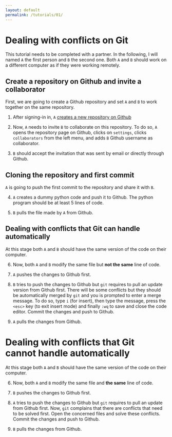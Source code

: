 ```yaml
---
layout: default
permalink: /tutorials/01/
---
```


# Dealing with conflicts on Git

This tutorial needs to be completed with a partner. In the following, I will named `A` the first person and `B` the second one. Both `A` and `B` should work on a different computer as if they were working remotely.

## Create a repository on Github and invite a collaborator

First, we are going to create a Github repository and set `A` and `B` to work together on the same repository. 

1. After signing-in in, `A` [creates a new repository on Github](https://github.com/new)

2. Now, `A` needs to invite `B` to collaborate on this repository. To do so, `A` opens the repository page on Github, clicks on `settings`, clicks `collaborators` from the left menu, and adds `B` Github username as collaborator. 

3. `B` should accept the invitation that was sent by email or directly through Github. 

## Cloning the repository and first commit

`A` is going to push the first commit to the repository and share it with `B`.

4. `A` creates a dummy python code and push it to Github. The python program should be at least 5 lines of code. 

5. `B` pulls the file made by `A` from Github. 

## Dealing with conflicts that Git can handle automatically

At this stage both `A` and `B` should have the same version of the code on their computer. 

6. Now, both `A` and `B` modify the same file but **not the same** line of code. 

7. `A` pushes the changes to Github first.

8. `B` tries to push the changes to Github but `git` requires to pull an update version from Github first. There will be some conflicts but they should be automatically merged by `git` and you is prompted to enter a merge message. To do so, type `i` (for insert), then type the message, press the `<esc>` key (to exit insert mode) and finally `:wq` to save and close the code editor. Commit the changes and push to Github. 

9. `A` pulls the changes from Github. 

# Dealing with conflicts that Git cannot handle automatically

At this stage both `A` and `B` should have the same version of the code on their computer. 

6. Now, both `A` and `B`  modify the same file and **the same** line of code. 

7. `B` pushes the changes to Github first.

8. `A` tries to push the changes to Github but `git` requires to pull an update from Github first. Now, `git` complains that there are conflicts that need to be solved first. Open the concerned files and solve these conflicts. Commit the changes and push to Github. 

9. `B` pulls the changes from Github. 

